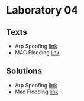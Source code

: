 # Laboratory 04

## Texts

- Arp Spoofing [link](./texts/ArpSpoofing.pdf)
- MAC Flooding [link](./texts/MacFlooding.pdf)


## Solutions

- Arp Spoofing [link](./solutions/arp.py)
- Mac Flooding [link](./solutions/mac.py)
